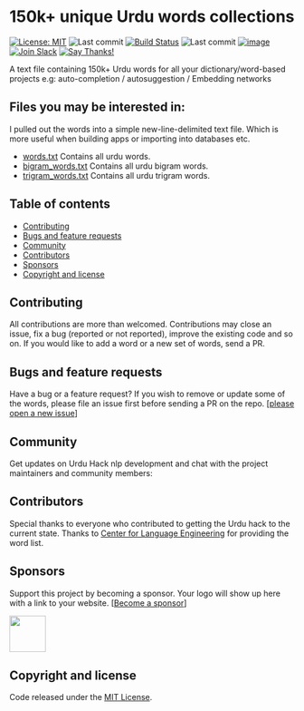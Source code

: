 # 150k+ unique Urdu words collections 

[![License: MIT](https://img.shields.io/badge/license-MIT-blue.svg)](https://github.com/urduhack/urdu-words/blob/master/LICENSE)
![Last commit](https://img.shields.io/github/last-commit/urduhack/urdu-words.svg)
[![Build Status](https://travis-ci.org/urduhack/urdu-words.svg?branch=master)](https://travis-ci.org/urduhack/urdu-words)
![Last commit](https://img.shields.io/github/last-commit/urduhack/urdu-words.svg)
[![image](https://img.shields.io/github/contributors/urduhack/urdu-words.svg)](https://github.com/urduhack/urdu-words/graphs/contributors)
[![Join Slack](https://img.shields.io/badge/join-us%20on%20slack-gray.svg?longCache=true&logo=slack&colorB=red)](https://join.slack.com/t/urduhack/shared_invite/enQtNDE5NDg4NzU2Mzg4LTk3ZDNlYzBhOWM5MGY0ZGE0ZmNmNzU2ZTViYjAwMTg3NTBmZGU4OTM0M2E0MzQ0NDI1MDIyYzVkYTVmZTkyZjg)
[![Say Thanks!](https://img.shields.io/badge/Say%20Thanks-!-1EAEDB.svg)](https://saythanks.io/to/akkefa)


A text file containing 150k+ Urdu words for all your dictionary/word-based projects e.g: auto-completion / autosuggestion / Embedding networks

## Files you may be interested in:

I pulled out the words into a simple new-line-delimited text file.
Which is more useful when building apps or importing into databases etc.

-  [words.txt](words.txt) Contains all urdu words.
-  [bigram_words.txt](bigram_words.txt) Contains all urdu bigram words.
-  [trigram_words.txt](trigram_words.txt) Contains all urdu trigram words.

## Table of contents

- [Contributing](#contributing)
- [Bugs and feature requests](#bugs-and-feature-requests)
- [Community](#community)
- [Contributors](#contributors)
- [Sponsors](#sponsors)
- [Copyright and license](#copyright-and-license)


## Contributing

All contributions are more than welcomed. Contributions may close an issue, fix a bug (reported or not reported), improve the existing code and so on.
If you would like to add a  word or a new set of words, send a PR.


## Bugs and feature requests

Have a bug or a feature request? If you wish to remove or update some of the words, please file an issue first before sending a PR on the repo. [[please open a new issue](https://github.com/urduhack/urdu-words/issues/new)]


## Community

Get updates on Urdu Hack nlp development and chat with the project maintainers and community members:


## Contributors

Special thanks to everyone who contributed to getting the Urdu hack to the current state.
Thanks to <a href="http://cle.org.pk/software/ling_resources/wordlist.htm">Center for Language Engineering</a> for providing the word list.

## Sponsors

Support this project by becoming a sponsor. Your logo will show up here with a link to your website. [[Become a sponsor]()]

<a href="https://arbisoft.com" target="_blank"><img height="64" src="https://arbisoft.com/static/media/uploads/arbisoft.png"></a>

## Copyright and license

Code released under the [MIT License](ttps://github.com/urduhack/urdu-words/blob/master/LICENSE).